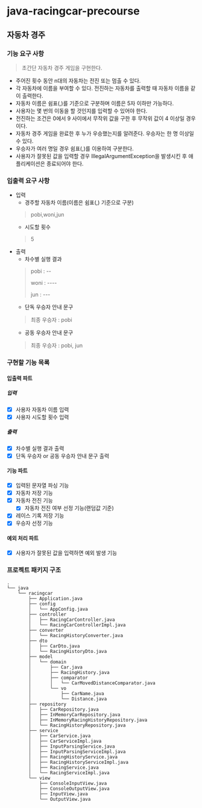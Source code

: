 # java-racingcar-precourse

## 자동차 경주

### 기능 요구 사항

> 초간단 자동차 경주 게임을 구현한다.

- 주어진 횟수 동안 n대의 자동차는 전진 또는 멈출 수 있다.
- 각 자동차에 이름을 부여할 수 있다. 전진하는 자동차를 출력할 때 자동차 이름을 같이 출력한다.
- 자동차 이름은 쉼표(,)를 기준으로 구분하며 이름은 5자 이하만 가능하다.
- 사용자는 몇 번의 이동을 할 것인지를 입력할 수 있어야 한다.
- 전진하는 조건은 0에서 9 사이에서 무작위 값을 구한 후 무작위 값이 4 이상일 경우이다.
- 자동차 경주 게임을 완료한 후 누가 우승했는지를 알려준다. 우승자는 한 명 이상일 수 있다.
- 우승자가 여러 명일 경우 쉼표(,)를 이용하여 구분한다.
- 사용자가 잘못된 값을 입력할 경우 IllegalArgumentException을 발생시킨 후 애플리케이션은 종료되어야 한다.

### 입출력 요구 사항

- 입력
    - 경주할 자동차 이름(이름은 쉼표(,) 기준으로 구분)
  > pobi,woni,jun
    - 시도할 횟수
  > 5
- 출력
    - 차수별 실행 결과
  > pobi : --
  >
  >woni : ----
  >
  >jun : ---
    - 단독 우승자 안내 문구
  > 최종 우승자 : pobi
    - 공동 우승자 안내 문구
  > 최종 우승자 : pobi, jun

### 구현할 기능 목록

#### 입출력 파트

##### 입력

- [x] 사용자 자동차 이름 입력
- [x] 사용자 시도할 횟수 입력

##### 출력

- [x] 차수별 실행 결과 출력
- [x] 단독 우승자 or 공동 우승자 안내 문구 출력

#### 기능 파트

- [x] 입력된 문자열 파싱 기능
- [x] 자동차 저장 기능
- [x] 자동차 전진 기능
    - [x] 자동차 전진 여부 선정 기능(랜덤값 기준)
- [x] 레이스 기록 저장 기능
- [x] 우승자 선정 기능

#### 예외 처리 파트

- [x] 사용자가 잘못된 값을 입력하면 예외 발생 기능

### 프로젝트 패키지 구조

```
.
└── java
    └── racingcar
        ├── Application.java
        ├── config
        │   └── AppConfig.java
        ├── controller
        │   ├── RacingCarController.java
        │   └── RacingCarControllerImpl.java
        ├── converter
        │   └── RacingHistoryConverter.java
        ├── dto
        │   ├── CarDto.java
        │   └── RacingHistoryDto.java
        ├── model
        │   └── domain
        │       ├── Car.java
        │       ├── RacingHistory.java
        │       ├── comparator
        │       │   └── CarMovedDistanceComparator.java
        │       └── vo
        │           ├── CarName.java
        │           └── Distance.java
        ├── repository
        │   ├── CarRepository.java
        │   ├── InMemoryCarRepository.java
        │   ├── InMemoryRacingHistoryRepository.java
        │   └── RacingHistoryRepository.java
        ├── service
        │   ├── CarService.java
        │   ├── CarServiceImpl.java
        │   ├── InputParsingService.java
        │   ├── InputParsingServiceImpl.java
        │   ├── RacingHistoryService.java
        │   ├── RacingHistoryServiceImpl.java
        │   ├── RacingService.java
        │   └── RacingServiceImpl.java
        └── view
            ├── ConsoleInputView.java
            ├── ConsoleOutputView.java
            ├── InputView.java
            └── OutputView.java
```

